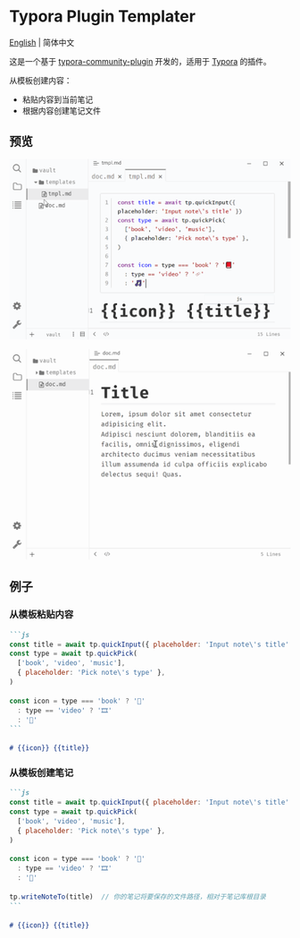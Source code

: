 # Typora Plugin Templater

[English](https://github.com/typora-community-plugin/typora-plugin-wikilink#README.md) | 简体中文

这是一个基于 [typora-community-plugin](https://github.com/typora-community-plugin/typora-community-plugin) 开发的，适用于 [Typora](https://typora.io) 的插件。

从模板创建内容：

- 粘贴内容到当前笔记
- 根据内容创建笔记文件

## 预览

![](./docs/assets/paste-note.gif)

![](./docs/assets/write-note.gif)

## 例子

### 从模板粘贴内容

````markdown
```js
const title = await tp.quickInput({ placeholder: 'Input note\'s title' })
const type = await tp.quickPick(
  ['book', 'video', 'music'], 
  { placeholder: 'Pick note\'s type' },
)

const icon = type === 'book' ? '📕' 
  : type == 'video' ? '🎞' 
  : '🎵'
```

# {{icon}} {{title}}
````

### 从模板创建笔记

````markdown
```js
const title = await tp.quickInput({ placeholder: 'Input note\'s title' })
const type = await tp.quickPick(
  ['book', 'video', 'music'], 
  { placeholder: 'Pick note\'s type' },
)

const icon = type === 'book' ? '📕' 
  : type == 'video' ? '🎞' 
  : '🎵'

tp.writeNoteTo(title)  // 你的笔记将要保存的文件路径，相对于笔记库根目录
```

# {{icon}} {{title}}
````
